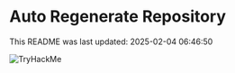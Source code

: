 # Auto Regenerate Repository

This README was last updated: 2025-02-04 06:46:50

 ![TryHackMe](https://tryhackme.com/badge/533634)